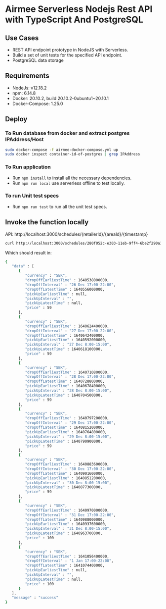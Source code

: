 # Airmee Serverless Nodejs Rest API with TypeScript And PostgreSQL

## Use Cases

* REST API endpoint prototype in NodeJS with Serverless.
* Build a set of unit tests for the specified API endpoint.
* PostgreSQL data storage

## Requirements
* NodeJs: v12.18.2
* npm: 6.14.8
* Docker: 20.10.2, build 20.10.2-0ubuntu1~20.10.1
* Docker-Compose: 1.25.0

## Deploy

### To Run database from docker and extract postgres IPAddress/Host

```bash
sudo docker-compose -f airmee-docker-compose.yml up
sudo docker inspect container-id-of-postgres | grep IPAddress
```

### To Run application

* Run ```npm install``` to install all the necessary dependencies.
* Run ```npm run local``` use serverless offline to test locally.

### To run Unit test specs
* Run ```npm run test``` to run all the unit test specs.

## Invoke the function locally
API: http://localhost:3000/schedules/{retailerId}/{areaId}/{timestamp}
```bash
curl http://localhost:3000/schedules/280f052c-e303-11eb-9ff4-6be2f290a106/280e4736-e303-11eb-9ff4-e34597db2aa6/1640239412 | json_pp
```

Which should result in:

```bash
{
   "data" : [
      {
         "currency" : "SEK",
         "dropOffEarliestTime" : 1640538000000,
         "dropOffInterval" : "26 Dec 17:00-22:00",
         "dropOffLatestTime" : 1640556000000,
         "pickUpEarliestTime" : null,
         "pickUpInterval" : "",
         "pickUpLatestTime" : null,
         "price" : 59
      },
      {
         "currency" : "SEK",
         "dropOffEarliestTime" : 1640624400000,
         "dropOffInterval" : "27 Dec 17:00-22:00",
         "dropOffLatestTime" : 1640642400000,
         "pickUpEarliestTime" : 1640592000000,
         "pickUpInterval" : "27 Dec 8:00-15:00",
         "pickUpLatestTime" : 1640618100000,
         "price" : 59
      },
      {
         "currency" : "SEK",
         "dropOffEarliestTime" : 1640710800000,
         "dropOffInterval" : "28 Dec 17:00-22:00",
         "dropOffLatestTime" : 1640728800000,
         "pickUpEarliestTime" : 1640678400000,
         "pickUpInterval" : "28 Dec 8:00-15:00",
         "pickUpLatestTime" : 1640704500000,
         "price" : 59
      },
      {
         "currency" : "SEK",
         "dropOffEarliestTime" : 1640797200000,
         "dropOffInterval" : "29 Dec 17:00-22:00",
         "dropOffLatestTime" : 1640815200000,
         "pickUpEarliestTime" : 1640764800000,
         "pickUpInterval" : "29 Dec 8:00-15:00",
         "pickUpLatestTime" : 1640790900000,
         "price" : 59
      },
      {
         "currency" : "SEK",
         "dropOffEarliestTime" : 1640883600000,
         "dropOffInterval" : "30 Dec 17:00-22:00",
         "dropOffLatestTime" : 1640901600000,
         "pickUpEarliestTime" : 1640851200000,
         "pickUpInterval" : "30 Dec 8:00-15:00",
         "pickUpLatestTime" : 1640877300000,
         "price" : 59
      },
      {
         "currency" : "SEK",
         "dropOffEarliestTime" : 1640970000000,
         "dropOffInterval" : "31 Dec 17:00-22:00",
         "dropOffLatestTime" : 1640988000000,
         "pickUpEarliestTime" : 1640937600000,
         "pickUpInterval" : "31 Dec 8:00-15:00",
         "pickUpLatestTime" : 1640963700000,
         "price" : 100
      },
      {
         "currency" : "SEK",
         "dropOffEarliestTime" : 1641056400000,
         "dropOffInterval" : "1 Jan 17:00-22:00",
         "dropOffLatestTime" : 1641074400000,
         "pickUpEarliestTime" : null,
         "pickUpInterval" : "",
         "pickUpLatestTime" : null,
         "price" : 100
      }
   ],
   "message" : "success"
}
```
